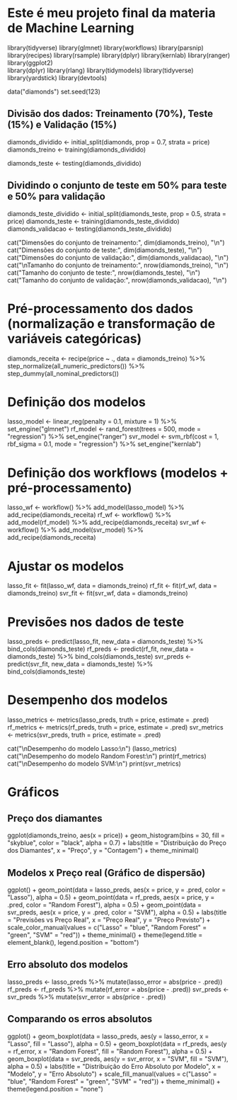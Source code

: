 # Este é meu projeto final da materia de Machine Learning
library(tidyverse)
library(glmnet)
library(workflows)
library(parsnip)
library(recipes)
library(rsample)
library(dplyr)
library(kernlab)
library(ranger)
library(ggplot2)  
library(dplyr)
library(rlang)
library(tidymodels) 
library(tidyverse)
library(yardstick)
library(devtools)

data("diamonds")
set.seed(123)

## Divisão dos dados: Treinamento (70%), Teste (15%) e Validação (15%)
diamonds_dividido <- initial_split(diamonds, prop = 0.7, strata = price)
diamonds_treino <- training(diamonds_dividido)

diamonds_teste <- testing(diamonds_dividido)

## Dividindo o conjunto de teste em 50% para teste e 50% para validação
diamonds_teste_dividido <- initial_split(diamonds_teste, prop = 0.5, strata = price)
diamonds_teste <- training(diamonds_teste_dividido)
diamonds_validacao <- testing(diamonds_teste_dividido)


cat("Dimensões do conjunto de treinamento:", dim(diamonds_treino), "\n")
cat("Dimensões do conjunto de teste:", dim(diamonds_teste), "\n")
cat("Dimensões do conjunto de validação:", dim(diamonds_validacao), "\n")
cat("\nTamanho do conjunto de treinamento:", nrow(diamonds_treino), "\n")
cat("Tamanho do conjunto de teste:", nrow(diamonds_teste), "\n")
cat("Tamanho do conjunto de validação:", nrow(diamonds_validacao), "\n")

# Pré-processamento dos dados (normalização e transformação de variáveis categóricas)
diamonds_receita <- recipe(price ~ ., data = diamonds_treino) %>%
  step_normalize(all_numeric_predictors()) %>%  
  step_dummy(all_nominal_predictors())          

# Definição dos modelos
lasso_model <- linear_reg(penalty = 0.1, mixture = 1) %>% set_engine("glmnet")
rf_model <- rand_forest(trees = 500, mode = "regression") %>% set_engine("ranger")
svr_model <- svm_rbf(cost = 1, rbf_sigma = 0.1, mode = "regression") %>% set_engine("kernlab")

# Definição dos workflows (modelos + pré-processamento)
lasso_wf <- workflow() %>% add_model(lasso_model) %>% add_recipe(diamonds_receita)
rf_wf <- workflow() %>% add_model(rf_model) %>% add_recipe(diamonds_receita)
svr_wf <- workflow() %>% add_model(svr_model) %>% add_recipe(diamonds_receita)

# Ajustar os modelos
lasso_fit <- fit(lasso_wf, data = diamonds_treino)
rf_fit <- fit(rf_wf, data = diamonds_treino)
svr_fit <- fit(svr_wf, data = diamonds_treino)

# Previsões nos dados de teste
lasso_preds <- predict(lasso_fit, new_data = diamonds_teste) %>% bind_cols(diamonds_teste)
rf_preds <- predict(rf_fit, new_data = diamonds_teste) %>% bind_cols(diamonds_teste)
svr_preds <- predict(svr_fit, new_data = diamonds_teste) %>% bind_cols(diamonds_teste)

# Desempenho dos modelos
lasso_metrics <- metrics(lasso_preds, truth = price, estimate = .pred)
rf_metrics <- metrics(rf_preds, truth = price, estimate = .pred)
svr_metrics <- metrics(svr_preds, truth = price, estimate = .pred)

cat("\nDesempenho do modelo Lasso:\n")
(lasso_metrics)
cat("\nDesempenho do modelo Random Forest:\n")
print(rf_metrics)
cat("\nDesempenho do modelo SVM:\n")
print(svr_metrics)

# Gráficos

## Preço dos diamantes
ggplot(diamonds_treino, aes(x = price)) +
  geom_histogram(bins = 30, fill = "skyblue", color = "black", alpha = 0.7) +
  labs(title = "Distribuição do Preço dos Diamantes", x = "Preço", y = "Contagem") +
  theme_minimal()

## Modelos x Preço real (Gráfico de dispersão)
ggplot() +
  geom_point(data = lasso_preds, aes(x = price, y = .pred, color = "Lasso"), alpha = 0.5) +
  geom_point(data = rf_preds, aes(x = price, y = .pred, color = "Random Forest"), alpha = 0.5) +
  geom_point(data = svr_preds, aes(x = price, y = .pred, color = "SVM"), alpha = 0.5) +
  labs(title = "Previsões vs Preço Real", x = "Preço Real", y = "Preço Previsto") +
  scale_color_manual(values = c("Lasso" = "blue", "Random Forest" = "green", "SVM" = "red")) +
  theme_minimal() +
  theme(legend.title = element_blank(), legend.position = "bottom")


## Erro absoluto dos modelos
lasso_preds <- lasso_preds %>%
  mutate(lasso_error = abs(price - .pred))
rf_preds <- rf_preds %>%
  mutate(rf_error = abs(price - .pred))
svr_preds <- svr_preds %>%
  mutate(svr_error = abs(price - .pred))

## Comparando os erros absolutos
ggplot() +
  geom_boxplot(data = lasso_preds, aes(y = lasso_error, x = "Lasso", fill = "Lasso"), alpha = 0.5) +
  geom_boxplot(data = rf_preds, aes(y = rf_error, x = "Random Forest", fill = "Random Forest"), alpha = 0.5) +
  geom_boxplot(data = svr_preds, aes(y = svr_error, x = "SVM", fill = "SVM"), alpha = 0.5) +
  labs(title = "Distribuição do Erro Absoluto por Modelo", x = "Modelo", y = "Erro Absoluto") +
  scale_fill_manual(values = c("Lasso" = "blue", "Random Forest" = "green", "SVM" = "red")) +
  theme_minimal() +
  theme(legend.position = "none")

